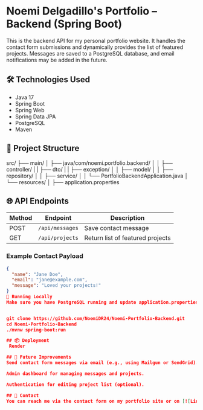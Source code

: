 # Noemi Delgadillo's Portfolio – Backend (Spring Boot)

This is the backend API for my personal portfolio website. It handles the contact form submissions and dynamically provides the list of featured projects. Messages are saved to a PostgreSQL database, and email notifications may be added in the future.

## 🛠️ Technologies Used

- Java 17
- Spring Boot
- Spring Web
- Spring Data JPA
- PostgreSQL
- Maven

## 📂 Project Structure

src/
├── main/
│ ├── java/com/noemi.portfolio.backend/
│ │ ├── controller/
| | ├── dto/
| | ├── exception/
│ │ ├── model/
│ │ ├── repository/
│ │ ├── service/
│ │ └── PortfolioBackendApplication.java
│ └── resources/
│ ├── application.properties


## 🌐 API Endpoints

| Method | Endpoint         | Description                     |
|--------|------------------|---------------------------------|
| POST   | `/api/messages`  | Save contact message            |
| GET    | `/api/projects`  | Return list of featured projects|

### Example Contact Payload

```json
{
  "name": "Jane Doe",
  "email": "jane@example.com",
  "message": "Loved your projects!"
}
🧪 Running Locally
Make sure you have PostgreSQL running and update application.properties accordingly.


git clone https://github.com/NoemiDR24/Noemi-Portfolio-Backend.git
cd Noemi-Portfolio-Backend
./mvnw spring-boot:run

## 📦 Deployment
 Render

## 📨 Future Improvements
Send contact form messages via email (e.g., using Mailgun or SendGrid).

Admin dashboard for managing messages and projects.

Authentication for editing project list (optional).

## 🤝 Contact
You can reach me via the contact form on my portfolio site or on [![LinkedIn](https://img.shields.io/badge/LinkedIn-Connect-blue?logo=linkedin)](https://www.linkedin.com/in/noemidelgadilloroldan/).
